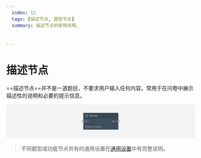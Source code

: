 ```yaml
---
  index: 12
  tags: [描述节点, 题型节点]
  summary: 描述节点的使用说明。


---
```







# 描述节点

==描述节点==并不是一道题目，不要求用户输入任何内容。常用于在问卷中展示描述性的说明和必要的提示信息。

<img src='../assets/questionnaireNodes/12description/node.png'>

> 不同题型或功能节点共有的通用设置在[通用设置](../../11nodeSettings/concept.md)中有完整说明。
